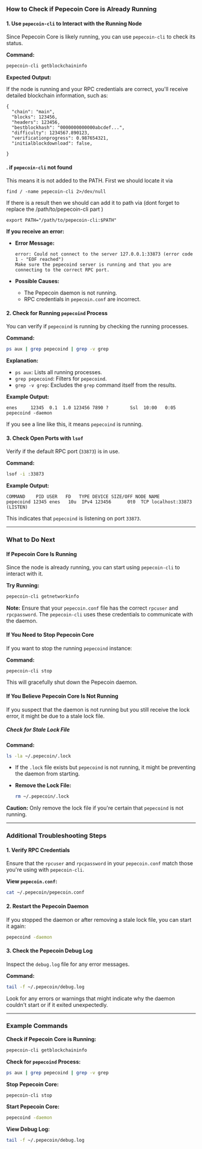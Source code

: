 
### **How to Check if Pepecoin Core is Already Running**

#### **1. Use `pepecoin-cli` to Interact with the Running Node**

Since Pepecoin Core is likely running, you can use `pepecoin-cli` to check its status.

**Command:**

```bash
pepecoin-cli getblockchaininfo
```

**Expected Output:**

If the node is running and your RPC credentials are correct, you'll receive detailed blockchain information, such as:

```
{
  "chain": "main",
  "blocks": 123456,
  "headers": 123456,
  "bestblockhash": "0000000000000abcdef...",
  "difficulty": 1234567.890123,
  "verificationprogress": 0.987654321,
  "initialblockdownload": false,
  
}
```

#### **. if `pepecoin-cli` not found** 
This means it is not added to the PATH.  First we should locate it via 

```find / -name pepecoin-cli 2>/dev/null```

If there is a result then we should can add it to path via (dont forget to replace the /path/to/pepecoin-cli part )

``` export PATH="/path/to/pepecoin-cli:$PATH" ```


**If you receive an error:**

- **Error Message:**

  ```
  error: Could not connect to the server 127.0.0.1:33873 (error code 1 - "EOF reached")
  Make sure the pepecoind server is running and that you are connecting to the correct RPC port.
  ```

- **Possible Causes:**
  - The Pepecoin daemon is not running.
  - RPC credentials in `pepecoin.conf` are incorrect.

#### **2. Check for Running `pepecoind` Process**

You can verify if `pepecoind` is running by checking the running processes.

**Command:**

```bash
ps aux | grep pepecoind | grep -v grep
```

**Explanation:**

- `ps aux`: Lists all running processes.
- `grep pepecoind`: Filters for `pepecoind`.
- `grep -v grep`: Excludes the `grep` command itself from the results.

**Example Output:**

```
enes     12345  0.1  1.0 123456 7890 ?        Ssl  10:00   0:05 pepecoind -daemon
```

If you see a line like this, it means `pepecoind` is running.

#### **3. Check Open Ports with `lsof`**

Verify if the default RPC port (`33873`) is in use.

**Command:**

```bash
lsof -i :33873
```

**Example Output:**

```
COMMAND    PID USER   FD   TYPE DEVICE SIZE/OFF NODE NAME
pepecoind 12345 enes   10u  IPv4 123456      0t0  TCP localhost:33873 (LISTEN)
```

This indicates that `pepecoind` is listening on port `33873`.

---

### **What to Do Next**

#### **If Pepecoin Core Is Running**

Since the node is already running, you can start using `pepecoin-cli` to interact with it.

**Try Running:**

```bash
pepecoin-cli getnetworkinfo
```

**Note:** Ensure that your `pepecoin.conf` file has the correct `rpcuser` and `rpcpassword`. The `pepecoin-cli` uses these credentials to communicate with the daemon.

#### **If You Need to Stop Pepecoin Core**

If you want to stop the running `pepecoind` instance:

**Command:**

```bash
pepecoin-cli stop
```

This will gracefully shut down the Pepecoin daemon.

#### **If You Believe Pepecoin Core Is Not Running**

If you suspect that the daemon is not running but you still receive the lock error, it might be due to a stale lock file.

##### **Check for Stale Lock File**

**Command:**

```bash
ls -la ~/.pepecoin/.lock
```

- If the `.lock` file exists but `pepecoind` is not running, it might be preventing the daemon from starting.
- **Remove the Lock File:**

  ```bash
  rm ~/.pepecoin/.lock
  ```

**Caution:** Only remove the lock file if you're certain that `pepecoind` is not running.

---

### **Additional Troubleshooting Steps**

#### **1. Verify RPC Credentials**

Ensure that the `rpcuser` and `rpcpassword` in your `pepecoin.conf` match those you're using with `pepecoin-cli`.

**View `pepecoin.conf`:**

```bash
cat ~/.pepecoin/pepecoin.conf
```

#### **2. Restart the Pepecoin Daemon**

If you stopped the daemon or after removing a stale lock file, you can start it again:

```bash
pepecoind -daemon
```

#### **3. Check the Pepecoin Debug Log**

Inspect the `debug.log` file for any error messages.

**Command:**

```bash
tail -f ~/.pepecoin/debug.log
```

Look for any errors or warnings that might indicate why the daemon couldn't start or if it exited unexpectedly.

---


### **Example Commands**

**Check if Pepecoin Core is Running:**

```bash
pepecoin-cli getblockchaininfo
```

**Check for `pepecoind` Process:**

```bash
ps aux | grep pepecoind | grep -v grep
```

**Stop Pepecoin Core:**

```bash
pepecoin-cli stop
```

**Start Pepecoin Core:**

```bash
pepecoind -daemon
```

**View Debug Log:**

```bash
tail -f ~/.pepecoin/debug.log
```

